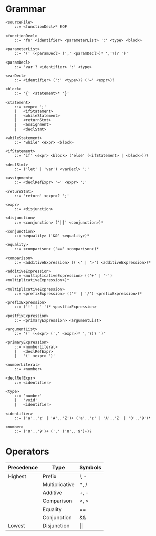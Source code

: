 # Grammar

```bnf
<sourceFile> 
    ::= <functionDecl>* EOF

<functionDecl> 
    ::= 'fn' <identifier> <parameterList> ':' <type> <block>

<parameterList>
    ::= '(' (<paramDecl> (',' <paramDecl>)* ','?)? ')'

<paramDecl>
    ::= 'var'? <identifier> ':' <type>

<varDecl>
    ::= <identifier> (':' <type>)? ('=' <expr>)?

<block>
    ::= '{' <statement>* '}'

<statement>
    ::= <expr> ';'
    |   <ifStatement>
    |   <whileStatement>
    |   <returnStmt>
    |   <assignment>
    |   <declStmt>

<whileStatement>
    ::= 'while' <expr> <block>

<ifStatement>
    ::= 'if' <expr> <block> ('else' (<ifStatement> | <block>))?

<declStmt>
    ::= ('let' | 'var') <varDecl> ';'

<assignment>
    ::= <declRefExpr> '=' <expr> ';'

<returnStmt>
    ::= 'return' <expr>? ';'

<expr>
    ::= <disjunction>
    
<disjunction>
    ::= <conjunction> ('||' <conjunction>)*

<conjunction>
    ::= <equality> ('&&' <equality>)*

<equality>
    ::= <comparison> ('==' <comparison>)*

<comparison>
    ::= <additiveExpression> (('<' | '>') <additiveExpression>)*

<additiveExpression>
    ::= <multiplicativeExpression> (('+' | '-') <multiplicativeExpression>)*

<multiplicativeExpression>
    ::= <prefixExpression> (('*' | '/') <prefixExpression>)*

<prefixExpression>
    ::= ('!' | '-')* <postfixExpression>

<postfixExpression>
    ::= <primaryExpression> <argumentList>

<argumentList>
    ::= '(' (<expr> (',' <expr>)* ','?)? ')'

<primaryExpression>
    ::= <numberLiteral>
    |   <declRefExpr>
    |   '(' <expr> ')'

<numberLiteral>
    ::= <number>

<declRefExpr>
    ::= <identifier>

<type>
    ::= 'number'
    |   'void'
    |   <identifier>

<identifier>
    ::= ('a'..'z' | 'A'..'Z')+ ('a'..'z' | 'A'..'Z' | '0'..'9')*

<number>
    ::= ('0'..'9')+ ('.' ('0'..'9')+)?
```
# Operators

| Precedence | Type           | Symbols |
|------------|----------------|---------|
| Highest    | Prefix         | !, -    |
|            | Multiplicative | *, /    |
|            | Additive       | +, -    |
|            | Comparison     | <, >    |
|            | Equality       | ==      |
|            | Conjunction    | &&      |
| Lowest     | Disjunction    | \|\|    |

